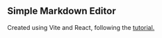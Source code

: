 ## Simple Markdown Editor 

Created using Vite and React, following the [tutorial.](https://www.youtube.com/watch?v=gxBis8EgoAg)
